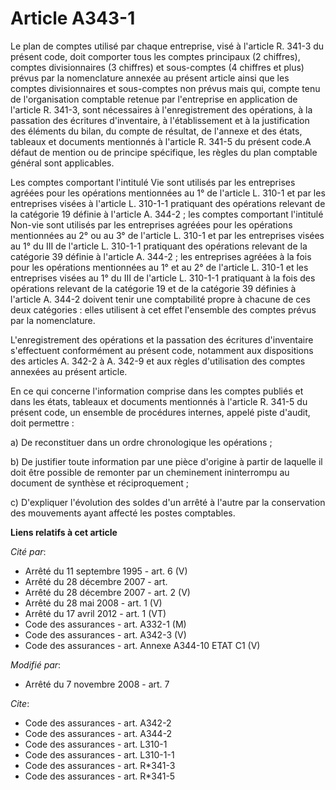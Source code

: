 # Article A343-1

Le plan de comptes utilisé par chaque entreprise, visé à l'article R. 341-3 du présent code, doit comporter tous les comptes
principaux (2 chiffres), comptes divisionnaires (3 chiffres) et sous-comptes (4 chiffres et plus) prévus par la nomenclature
annexée au présent article ainsi que les comptes divisionnaires et sous-comptes non prévus mais qui, compte tenu de
l'organisation comptable retenue par l'entreprise en application de l'article R. 341-3, sont nécessaires à l'enregistrement
des opérations, à la passation des écritures d'inventaire, à l'établissement et à la justification des éléments du bilan, du
compte de résultat, de l'annexe et des états, tableaux et documents mentionnés à l'article R. 341-5 du présent code.A défaut
de mention ou de principe spécifique, les règles du plan comptable général sont applicables. 

Les comptes comportant l'intitulé Vie sont utilisés par les entreprises agréées pour les opérations mentionnées au 1° de
l'article L. 310-1 et par les entreprises visées à l'article L. 310-1-1 pratiquant des opérations relevant de la catégorie 19
définie à l'article A. 344-2 ; les comptes comportant l'intitulé Non-vie sont utilisés par les entreprises agréées pour les
opérations mentionnées au 2° ou au 3° de l'article L. 310-1 et par les entreprises visées au 1° du III de l'article L.
310-1-1 pratiquant des opérations relevant de la catégorie 39 définie à l'article A. 344-2 ; les entreprises agréées à la
fois pour les opérations mentionnées au 1° et au 2° de l'article L. 310-1 et les entreprises visées au 1° du III de l'article
L. 310-1-1 pratiquant à la fois des opérations relevant de la catégorie 19 et de la catégorie 39 définies à l'article A.
344-2 doivent tenir une comptabilité propre à chacune de ces deux catégories : elles utilisent à cet effet l'ensemble des
comptes prévus par la nomenclature.

L'enregistrement des opérations et la passation des écritures d'inventaire s'effectuent conformément au présent code,
notamment aux dispositions des articles A. 342-2 à A. 342-9 et aux règles d'utilisation des comptes annexées au présent
article. 

En ce qui concerne l'information comprise dans les comptes publiés et dans les états, tableaux et documents mentionnés à
l'article R. 341-5 du présent code, un ensemble de procédures internes, appelé piste d'audit, doit permettre : 

a) De reconstituer dans un ordre chronologique les opérations ; 

b) De justifier toute information par une pièce d'origine à partir de laquelle il doit être possible de remonter par un
cheminement ininterrompu au document de synthèse et réciproquement ; 

c) D'expliquer l'évolution des soldes d'un arrêté à l'autre par la conservation des mouvements ayant affecté les postes
comptables.

**Liens relatifs à cet article**

_Cité par_:

  - Arrêté du 11 septembre 1995 - art. 6 (V)
  - Arrêté du 28 décembre 2007 - art.
  - Arrêté du 28 décembre 2007 - art. 2 (V)
  - Arrêté du 28 mai 2008 - art. 1 (V)
  - Arrêté du 17 avril 2012 - art. 1 (VT)
  - Code des assurances - art. A332-1 (M)
  - Code des assurances - art. A342-3 (V)
  - Code des assurances - art. Annexe A344-10 ETAT C1 (V)

_Modifié par_:

  - Arrêté du 7 novembre 2008 - art. 7

_Cite_:

  - Code des assurances - art. A342-2
  - Code des assurances - art. A344-2
  - Code des assurances - art. L310-1
  - Code des assurances - art. L310-1-1
  - Code des assurances - art. R*341-3
  - Code des assurances - art. R*341-5
